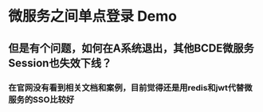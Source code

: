 # 微服务之间单点登录 Demo

## 但是有个问题，如何在A系统退出，其他BCDE微服务Session也失效下线？
### 在官网没有看到相关文档和案例，目前觉得还是用redis和jwt代替微服务的SSO比较好
